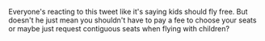 Everyone's reacting to this tweet like it's saying kids should fly free. But doesn't he just mean you shouldn't have to pay a fee to choose your seats or maybe just request contiguous seats when flying with children?

